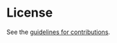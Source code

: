 # License

See the
[guidelines for contributions](https://github.com/sureshkrishnan/draft-kes-rfc3113bis/blob/main/CONTRIBUTING.md).
